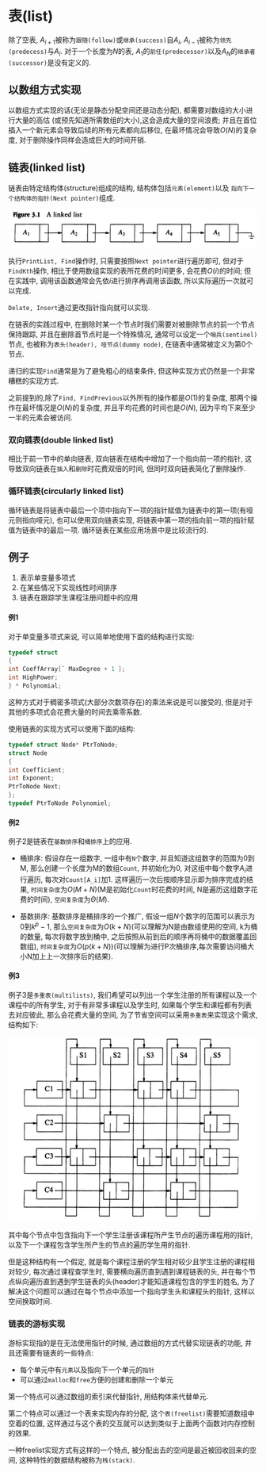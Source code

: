 # 表(list)

除了空表, $A_{i + 1}$被称为`跟随(follow)`或`继承(success)`自$A_{i}$,
$A_{i - 1}$被称为`领先(predecess)`与$A_{i}$. 对于一个长度为$N$的表,
$A_{1}$的`前任(predecessor)`以及$A_{N}$的`继承者(successor)`是没有定义的.

## 以数组方式实现

以数组方式实现的话(无论是静态分配空间还是动态分配), 都需要对数组的大小进行大量的高估
(或预先知道所需数组的大小),这会造成大量的空间浪费;
并且在首位插入一个新元素会导致后续的所有元素都向后移位, 在最坏情况会导致$O(N)$的复杂度, 
对于删除操作同样会造成巨大的时间开销.

## 链表(linked list)

链表由特定结构体(structure)组成的结构, 结构体包括`元素(element)`以及
`指向下一个结构体的指针(Next pointer)`组成.

![](linked_list.png)

执行`PrintList, Find`操作时, 只需要按照`Next pointer`进行遍历即可,
但对于`FindKth`操作, 相比于使用数组实现的表所花费的时间更多, 会花费$O(i)$的时间;
但在实践中, 调用该函数通常会先依$i$进行排序再调用该函数, 所以实际遍历一次就可以完成.

`Delate, Insert`通过更改指针指向就可以实现.

在链表的实践过程中, 在删除时某一个节点时我们需要对被删除节点的前一个节点保持跟踪,
并且在删除首节点时是一个特殊情况, 通常可以设定一个`哨兵(sentinel)`节点, 
也被称为`表头(header), 哑节点(dummy node)`, 在链表中通常被定义为第0个节点.

递归的实现`Find`通常是为了避免粗心的结束条件, 但这种实现方式仍然是一个非常糟糕的实现方式.

之前提到的,除了`Find, FindPrevious`以外所有的操作都是$O(1)$的复杂度, 
那两个操作在最坏情况是$O(N)$的复杂度, 并且平均花费的时间也是$O(N)$, 
因为平均下来至少一半的元素会被访问.

### 双向链表(double linked list)

相比于前一节中的单向链表, 双向链表在结构中增加了一个指向前一项的指针,
这导致双向链表在`插入`和`删除`时花费双倍的时间, 但同时双向链表简化了删除操作.

### 循环链表(circularly linked list)

循环链表是将链表中最后一个项中指向下一项的指针赋值为链表中的第一项(有哑元则指向哑元),
也可以使用双向链表实现, 将链表中第一项的指向前一项的指针赋值为链表中的最后一项.
循环链表在某些应用场景中是比较流行的.

## 例子

1. 表示单变量多项式
2. 在某些情况下实现线性时间排序
3. 链表在跟踪学生课程注册问题中的应用

#### 例1

对于单变量多项式来说, 可以简单地使用下面的结构进行实现:

```C
typedef struct
{
int CoeffArray[` MaxDegree + 1 ];
int HighPower;
} * Polynomial;
```

这种方式对于稠密多项式(大部分次数项存在)的乘法来说是可以接受的,
但是对于其他的多项式会花费大量的时间去乘零系数.

使用链表的实现方式可以使用下面的结构:

```C
typedef struct Node* PtrToNode;
struct Node
{
int Coefficient;
int Exponent;
PtrToNode Next;
};
typedef PtrToNode Polynomiel;
```

#### 例2

例子2是链表在`基数排序`和`桶排序`上的应用. 

- 桶排序: 
假设存在一组数字, 一组中有`N`个数字, 并且知道这组数字的范围为0到M,
那么创建一个长度为M的数组`Count`, 并初始化为0, 对这组中每个数字$A_i$进行遍历, 每次对`Count[A_i]`加1.
这样遍历一次后按顺序显示即为排序完成的结果, `时间复杂度`为$O(M + N)$(M是初始化`Count`时花费的时间, 
N是遍历这组数字花费的时间), `空间复杂度`为$\Theta(M)$.

- 基数排序: 
基数排序是桶排序的一个推广, 假设一组$N$个数字的范围可以表示为0到$k^p - 1$,
那么`空间复杂度`为$O(k + N)$(可以理解为N是由数组使用的空间, k为桶的数量, 每次将数字放到桶中,
之后按照从前到后的顺序再将桶中的数据覆盖回数组), 
`时间复杂度`为$O(p(k + N))$(可以理解为进行P次桶排序,每次需要访问桶大小N加上上一次排序后的结果).

#### 例3

例子3是`多重表(multilists)`, 我们希望可以列出一个学生注册的所有课程以及一个课程中的所有学生,
对于有非常多课程以及学生时, 如果每个学生和课程都有列表去对应彼此, 那么会花费大量的空间,
为了节省空间可以采用`多重表`来实现这个需求,结构如下:

![](multilist.png)

其中每个节点中包含指向下一个学生注册该课程所产生节点的遍历课程用的指针, 
以及下一个课程包含学生所产生的节点的遍历学生用的指针.

但是这种结构有一个假定, 就是每个课程注册的学生相对较少且学生注册的课程相对较少,
每次通过课程查学生时, 需要横向遍历直到遇到课程链表的头, 
并在每个节点纵向遍历直到遇到学生链表的头(header)才能知道课程包含的学生的姓名,
为了解决这个问题可以通过在每个节点中添加一个指向学生头和课程头的指针,
这样以空间换取时间.

### 链表的游标实现

游标实现指的是在无法使用指针的时候, 通过数组的方式代替实现链表的功能,
并且还需要有链表的一些特点:

- 每个单元中有`元素`以及指向下一个单元的`指针`
- 可以通过`malloc`和`free`方便的创建和删除一个单元

第一个特点可以通过数组的索引来代替指针, 用结构体来代替单元.

第二个特点可以通过一个表来实现内存的分配, 这个`表(freelist)`需要知道数组中空着的位置,
这样通过与这个表的交互就可以达到类似于上面两个函数对内存控制的效果.

一种freelist实现方式有这样的一个特点, 被分配出去的空间是最近被回收回来的空间,
这种特性的数据结构被称为`栈(stack)`.

